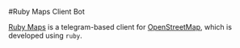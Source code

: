 #Ruby Maps Client Bot

[Ruby Maps](http://telegram.me/rubymaps) is a telegram-based client for [OpenStreetMap](http://openstreetmap.org), which is developed using `ruby`. 

